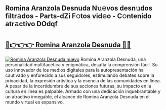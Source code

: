 ## Romina Aranzola Desnuda N𝚞𝚎vos desn𝚞dos filtr𝚊dos - Parts-dZi F𝚘tos vid𝚎o - C𝚘ntenido atr𝚊ctivo DOdqf

# <h2><a href="http://mb683ln.tromn.icu/?c=Romina+Aranzola+Desnuda">🔗👉👉👉 Romina Aranzola Desnuda 🔗🔗</a></h2>

[![Romina Aranzola Desnuda nuevo](https://i.imgur.com/pEAQMta.gif)](http://mb683ln.tromn.icu/?c=Romina+Aranzola+Desnuda)
Romina Aranzola Desnuda, una personalidad multifacética y enigmática, desafía la comprensión fácil. Su uso innovador de los medios digitales para la autopresentación ha cautivado y enfurecido a sus seguidores, estimulando debates sobre la privacidad, la expresión artística y la esencia de las comunidades en línea. A pesar de la incertidumbre de sus acciones futuras, su impacto en la cultura en línea es palpable. Armado con una dedicación inquebrantable y un atractivo innegable, el alcance de Romina Aranzola Desnuda en el mundo virtual es expansivo.
